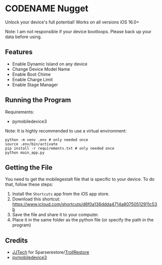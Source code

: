 # CODENAME Nugget
Unlock your device's full potential! Works on all versions iOS 16.0+

Note: I am not responsible if your device bootloops. Please back up your data before using.

## Features
- Enable Dynamic Island on any device
- Change Device Model Name
- Enable Boot Chime
- Enable Charge Limit
- Enable Stage Manager

## Running the Program
Requirements:
- pymobiledevice3

Note: It is highly recommended to use a virtual environment:
```
python -m venv .env # only needed once
source .env/bin/activate
pip install -r requirements.txt # only needed once
python main_app.py
```

## Getting the File
You need to get the mobilegestalt file that is specific to your device. To do that, follow these steps:
1. Install the `Shortcuts` app from the iOS app store.
2. Download this shortcut: https://www.icloud.com/shortcuts/d6f0a136ddda4714a80750512911c53b
3. Save the file and share it to your computer.
4. Place it in the same folder as the python file (or specify the path in the program)

## Credits
- [JJTech](https://github.com/JJTech0130) for Sparserestore/[TrollRestore](https://github.com/JJTech0130/TrollRestore)
- [pymobiledevice3](https://github.com/doronz88/pymobiledevice3)

